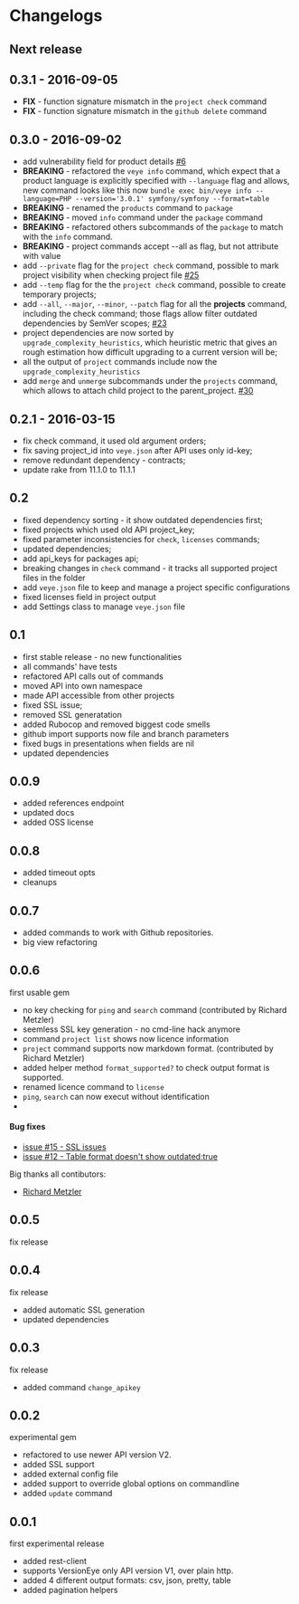 # Changelogs


## Next release

## 0.3.1 - 2016-09-05

* **FIX** - function signature mismatch in the `project check` command
* **FIX** - function signature mismatch in the `github delete` command

## 0.3.0 - 2016-09-02

* add vulnerability field for product details [#6](https://github.com/versioneye/veye/issues/6)
* **BREAKING** - refactored the `veye info` command, which expect that a product language is explicitly specified with `--language` flag and allows,
new command looks like this now `bundle exec bin/veye info --language=PHP --version='3.0.1' symfony/symfony --format=table`
* **BREAKING** - renamed the `products` command to `package`
* **BREAKING** - moved `info` command under the `package` command
* **BREAKING** - refactored others subcommands of the `package` to match with the `info` command.
* **BREAKING** - project commands accept --all as flag, but not attribute with value
* add `--private` flag for the `project check` command, possible to mark project visibility when checking project file [#25](https://github.com/versioneye/veye/issues/25)
* add `--temp` flag for the the `project check` command, possible to create temporary projects;
* add `--all`, `--major`, `--minor`, `--patch` flag for all the __projects__ command, including the check command; those flags allow filter outdated dependencies by SemVer scopes; [#23](https://github.com/versioneye/veye/issues/23)
* project dependencies are now sorted by `upgrade_complexity_heuristics`, which heuristic metric that gives an rough estimation how difficult upgrading to a current version will be;
* all the output of `project` commands include now the `upgrade_complexity_heuristics`
* add `merge` and `unmerge` subcommands under the `projects` command, which allows to attach child project to the parent_project. [#30](https://github.com/versioneye/veye/issues/30)



## 0.2.1 - 2016-03-15

* fix check command, it used old argument orders;
* fix saving project_id into `veye.json` after API uses only id-key;
* remove redundant dependency - contracts;
* update rake from 11.1.0 to 11.1.1

## 0.2

* fixed dependency sorting - it show outdated dependencies first;
* fixed projects which used old API project_key;
* fixed parameter inconsistencies for `check`, `licenses` commands;
* updated dependencies;
* add api_keys for packages api;
* breaking changes in `check` command - it tracks all supported project files in the folder
* add `veye.json` file to keep and manage a project specific configurations
* fixed licenses field in project output
* add Settings class to manage `veye.json` file


## 0.1

* first stable release - no new functionalities
* all commands' have tests
* refactored API calls out of commands
* moved API into own namespace
* made API accessible from other projects
* fixed SSL issue;
* removed SSL generatation
* added Rubocop and removed biggest code smells
* github import supports now file and branch parameters
* fixed bugs in presentations when fields are nil
* updated dependencies


## 0.0.9

* added references endpoint
* updated docs
* added OSS license


## 0.0.8

* added timeout opts
* cleanups

## 0.0.7

* added commands to work with Github repositories. 
* big view refactoring


## 0.0.6

first usable gem

* no key checking for `ping` and `search` command (contributed by Richard Metzler)
* seemless SSL key generation - no cmd-line hack anymore
* command `project list` shows now licence information
* `project` command supports now markdown format. (contributed by Richard Metzler)
* added helper method `format_supported?` to check output format is supported.
* renamed licence command to `license`
* `ping`, `search` can now execut without identification
* 

#### Bug fixes

* [issue #15 - SSL issues ](https://github.com/versioneye/veye/issues/15)
* [issue #12 - Table format doesn't show outdated:true](https://github.com/versioneye/veye/issues/12)  


Big thanks all contibutors:

* [Richard Metzler](https://github.com/rmetzler)

## 0.0.5

fix release

## 0.0.4

fix release

* added automatic SSL generation
* updated dependencies


## 0.0.3

fix release

* added command `change_apikey`


## 0.0.2

experimental gem

* refactored to use newer API version V2.
* added SSL support
* added external config file
* added support to override global options on commandline
* added `update` command

## 0.0.1

first experimental release

* added rest-client
* supports VersionEye only API version V1, over plain http.
* added 4 different output formats: csv, json, pretty, table
* added pagination helpers
